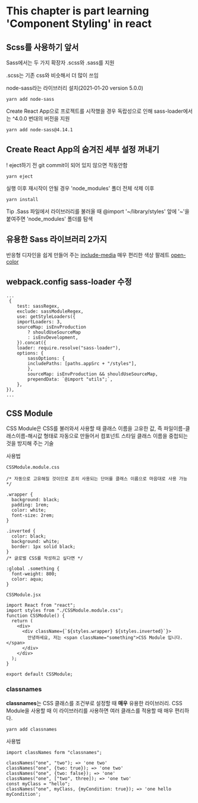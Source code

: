 # This chapter is part learning 'Component Styling' in react

## Scss를 사용하기 앞서

Sass에서는 두 가지 확장자 .scss와 .sass를 지원

.scss는 기존 css와 비슷해서 더 많이 쓰임

node-sass라는 라이브러리 설치(2021-01-20 version 5.0.0)

```
yarn add node-sass
```

Create React App으로 프로젝트를 시작했을 경우 독랍성으로 인해 sass-loader에서는 ^4.0.0 번대의 버전을 지원

```
yarn add node-sass@4.14.1
```

## Create React App의 숨겨진 세부 설정 꺼내기

! eject하기 전 git commit이 되어 있지 않으면 작동안함
```
yarn eject
```

실행 이후 재시작이 안될 경우 'node_modules' 폴더 전체 삭제 이후
```
yarn install
```
Tip
.Sass 파일에서 라이브러리를 불러올 때 @import '\~/library/styles' 앞에 '\~'을 붙여주면 'node_modules' 폴더를 탐색

## 유용한 Sass 라이브러리 2가지

반응형 디자인을 쉽게 만들어 주는 [include-media](https://eduardoboucas.github.io/include-media/)
매우 편리한 색상 팔레트 [open-color](https://www.npmjs.com/package/open-color)

## webpack.config sass-loader 수정

```
...
 {
    test: sassRegex,
    exclude: sassModuleRegex,
    use: getStyleLoaders({
    importLoaders: 3,
    sourceMap: isEnvProduction
        ? shouldUseSourceMap
        : isEnvDevelopment,
    }).concat({
    loader: require.resolve("sass-loader"),
    options: {
        sassOptions: {
        includePaths: [paths.appSrc + "/styles"],
        },
        sourceMap: isEnvProduction && shouldUseSourceMap,
        prependData: `@import "utils";`,
    },
}),
...
```

## CSS Module

CSS Module은 CSS를 불러와서 사용할 때 클래스 이름을 고유한 값, 즉 파일이름-클래스이름-해시값 형태로 자동으로 만들어서 컴포넌트 스타일 클래스 이름을 중첩되는 것을 방지해 주는 기술

사용법

```
CSSModule.module.css

/* 자동으로 고유해질 것이므로 흔히 사용되는 단어를 클래스 이름으로 마음대로 사용 가능 */

.wrapper {
  background: black;
  padding: 1rem;
  color: white;
  font-size: 2rem;
}

.inverted {
  color: black;
  background: white;
  border: 1px solid black;
}
/* 글로벌 CSS를 작성하고 싶다면 */

:global .something {
  font-weight: 800;
  color: aqua;
}

```

```
CSSModule.jsx

import React from "react";
import styles from "./CSSModule.module.css";
function CSSModule() {
  return (
    <div>
      <div className={`${styles.wrapper} ${styles.inverted}`}>
        안녕하세요, 저는 <span className="something">CSS Module 입니다.</span>
      </div>
    </div>
  );
}

export default CSSModule;

```

### **classnames**

**classnames**는 CSS 클래스를 조건부로 설정할 때 **매우** 유용한 라이브러리.
CSS Module을 사용할 때 이 라이브러리를 사용하면 여러 클래스를 적용할 때 매우 편리하다.

```
yarn add classnames
```

사용법

```
import classNames form "classnames";

classNames("one", "two"); => 'one two'
classNames("one", {two: true}); => 'one two'
classNames("one", {two: false}); => 'one'
classNames("one", ["two", three]); => 'one two'
const myClass = "hello";
classNames("one", myClass, {myCondition: true}); => 'one hello myCondition';
```
